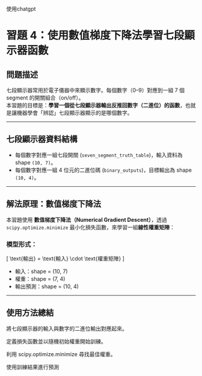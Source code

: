使用chatgpt
# 習題 4：使用數值梯度下降法學習七段顯示器函數

## 問題描述

七段顯示器常用於電子儀器中來顯示數字。每個數字（0–9）對應到一組 7 個 segment 的開關組合（on/off）。  
本習題的目標是：**學習一個從七段顯示器輸出反推回數字（二進位）的函數**，也就是讓機器學會「辨認」七段顯示器顯示的是哪個數字。

---

## 七段顯示器資料結構

- 每個數字對應一組七段開關 (`seven_segment_truth_table`)，輸入資料為 shape `(10, 7)`。
- 每個數字對應一組 4 位元的二進位碼 (`binary_outputs`)，目標輸出為 shape `(10, 4)`。

---

## 解法原理：數值梯度下降法

本習題使用 **數值梯度下降法（Numerical Gradient Descent）**，透過 `scipy.optimize.minimize` 最小化損失函數，來學習一組**線性權重矩陣**：

### 模型形式：

\[
\text{輸出} = \text{輸入} \cdot \text{權重矩陣}
\]

- 輸入：shape = (10, 7)
- 權重：shape = (7, 4)
- 輸出預測：shape = (10, 4)

---
## 使用方法總結
將七段顯示器的輸入與數字的二進位輸出對應起來。

定義損失函數並以隨機初始權重開始訓練。

利用 scipy.optimize.minimize 尋找最佳權重。

使用訓練結果進行預測